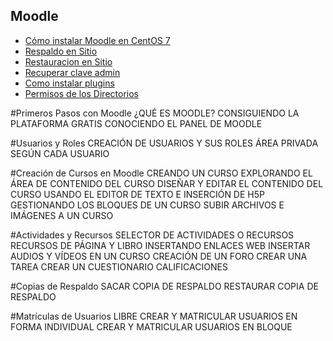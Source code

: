 ## Moodle


* [Cómo instalar Moodle en CentOS 7](guias/moodle-centos7.rst)
* [Respaldo en Sitio](guias/hacer_respaldo.rst)
* [Restauracion en Sitio](guias/restauracion_sitio.rst)
* [Recuperar clave admin](guias/recuperarclaveadmin.rst)
* [Como instalar plugins](guias/addplugin.rst)
* [Permisos de los Directorios](guias/dirpermisos.rst)


#Primeros Pasos con Moodle 
¿QUÉ ES MOODLE?
CONSIGUIENDO LA PLATAFORMA GRATIS
CONOCIENDO EL PANEL DE MOODLE

#Usuarios y Roles 
CREACIÓN DE USUARIOS Y SUS ROLES
ÁREA PRIVADA SEGÚN CADA USUARIO

#Creación de Cursos en Moodle 
CREANDO UN CURSO
EXPLORANDO EL ÁREA DE CONTENIDO DEL CURSO
DISEÑAR Y EDITAR EL CONTENIDO DEL CURSO
USANDO EL EDITOR DE TEXTO E INSERCIÓN DE H5P
GESTIONANDO LOS BLOQUES DE UN CURSO
SUBIR ARCHIVOS E IMÁGENES A UN CURSO

#Actividades y Recursos 
SELECTOR DE ACTIVIDADES O RECURSOS
RECURSOS DE PÁGINA Y LIBRO
INSERTANDO ENLACES WEB
INSERTAR AUDIOS Y VÍDEOS EN UN CURSO
CREACIÓN DE UN FORO
CREAR UNA TAREA
CREAR UN CUESTIONARIO
CALIFICACIONES

#Copias de Respaldo 
SACAR COPIA DE RESPALDO
RESTAURAR COPIA DE RESPALDO

#Matrículas de Usuarios 
LIBRE
CREAR Y MATRICULAR USUARIOS EN FORMA INDIVIDUAL
CREAR Y MATRICULAR USUARIOS EN BLOQUE


